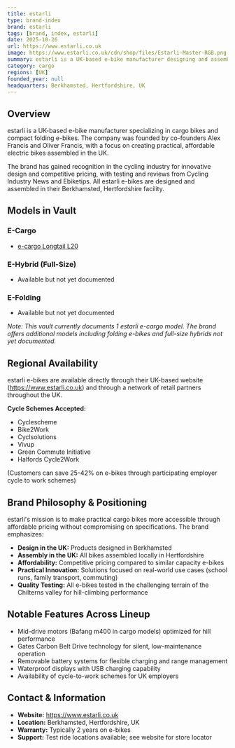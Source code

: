 ```yaml
---
title: estarli
type: brand-index
brand: estarli
tags: [brand, index, estarli]
date: 2025-10-26
url: https://www.estarli.co.uk
image: https://www.estarli.co.uk/cdn/shop/files/Estarli-Master-RGB.png
summary: estarli is a UK-based e-bike manufacturer designing and assembling award-winning cargo and folding e-bikes in Berkhamsted, Hertfordshire.
category: cargo
regions: [UK]
founded_year: null
headquarters: Berkhamsted, Hertfordshire, UK
---
```


## Overview

estarli is a UK-based e-bike manufacturer specializing in cargo bikes and compact folding e-bikes. The company was founded by co-founders Alex Francis and Oliver Francis, with a focus on creating practical, affordable electric bikes assembled in the UK.

The brand has gained recognition in the cycling industry for innovative design and competitive pricing, with testing and reviews from Cycling Industry News and Ebiketips. All estarli e-bikes are designed and assembled in their Berkhamsted, Hertfordshire facility.

## Models in Vault

### E-Cargo

- [e-cargo Longtail L20](longtail-l20.md)

### E-Hybrid (Full-Size)

- Available but not yet documented

### E-Folding

- Available but not yet documented

_Note: This vault currently documents 1 estarli e-cargo model. The brand offers additional models including folding e-bikes and full-size hybrids not yet documented._

## Regional Availability

estarli e-bikes are available directly through their UK-based website (<https://www.estarli.co.uk>) and through a network of retail partners throughout the UK.

**Cycle Schemes Accepted:**

- Cyclescheme
- Bike2Work
- Cyclsolutions
- Vivup
- Green Commute Initiative
- Halfords Cycle2Work

(Customers can save 25-42% on e-bikes through participating employer cycle to work schemes)

## Brand Philosophy & Positioning

estarli's mission is to make practical cargo bikes more accessible through affordable pricing without compromising on specifications. The brand emphasizes:

- **Design in the UK:** Products designed in Berkhamsted
- **Assembly in the UK:** All bikes assembled locally in Hertfordshire
- **Affordability:** Competitive pricing compared to similar capacity e-bikes
- **Practical Innovation:** Solutions focused on real-world use cases (school runs, family transport, commuting)
- **Quality Testing:** All e-bikes tested in the challenging terrain of the Chilterns valley for hill-climbing performance

## Notable Features Across Lineup

- Mid-drive motors (Bafang m400 in cargo models) optimized for hill performance
- Gates Carbon Belt Drive technology for silent, low-maintenance operation
- Removable battery systems for flexible charging and range management
- Waterproof displays with USB charging capability
- Availability of cycle-to-work schemes for UK employers

## Contact & Information

- **Website:** <https://www.estarli.co.uk>
- **Location:** Berkhamsted, Hertfordshire, UK
- **Warranty:** Typically 2 years on e-bikes
- **Support:** Test ride locations available; see website for store locator
